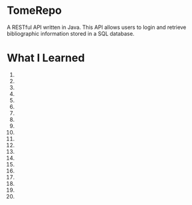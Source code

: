 # TomeRepo
A RESTful API written in Java. This API allows users to login and retrieve bibliographic information stored in a SQL database.

# What I Learned
1.
2.
3.
4.
5.
6.
7.
8.
9.
10.
11.
12.
13.
14.
15.
16.
17.
18.
19.
20.
